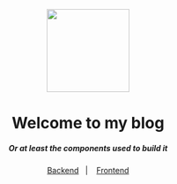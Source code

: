 <div align="center">
  <img width="150" src="https://user-images.githubusercontent.com/26275918/212974823-46b7b455-2fd0-49ac-93fe-637529e140ea.png">
  <h1>Welcome to my blog</h1>
  <h5>Or at least the components used to build it</h5>
</div>

<div align="center">
  <a href="https://github.com/AdSoNaTuRaL/personal-blog/tree/main/backend">Backend</a>&nbsp;&nbsp;&nbsp;|&nbsp;&nbsp;&nbsp;
  <a href="https://github.com/AdSoNaTuRaL/personal-blog/tree/main/frontend">Frontend</a>
</div>
  
